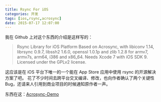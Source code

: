 ```yaml
---
title: Rsync For iOS
categories: 开发
tags: [ios,rsync,acrosync]
date: 2015-07-17 12:07:00
---
```


我在 Github 上对这个东西的介绍是这样写的：

> Rsync Library for iOS Platform Based on Acrosync, with libiconv 1.14, librsync 0.9.7, libssh2 1.6.0, openssl 1.0.1p and zlib 1.2.8 for armv7, armv7s, arm64, i386 and x86_64.
> Needs Xcode 7 with iOS SDK 9.
> Licensed under the GPLv2 license.

这应该是在 iOS 平台下唯一的一个能在 App Store 应用中使用 rsync 的开源解决方案了吧。
花了不少时间去跨平台交叉编译、修改，也向作者确认了两个关键性 Bug，还请来人引用到商业项目的时候通知原作者一声。

东西在这：[Acrosync-Demo][1]


  [1]: https://github.com/Lessica/Acrosync-Demo
